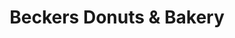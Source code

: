 ---
title: "Beckers Donuts & Bakery"
url: /north-olmsted/beckers-donuts-und-bakery/
shop: Bäckerei
---